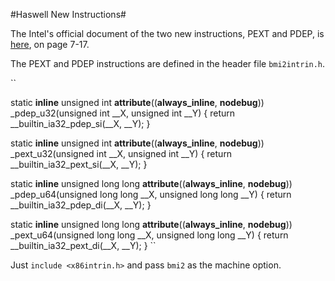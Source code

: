 #Haswell New Instructions#

The Intel's official document of the two new instructions, PEXT and
PDEP, is
[here](https://software.intel.com/sites/default/files/m/8/a/1/8/4/36945-319433-011.pdf),
on page 7-17.

The PEXT and PDEP instructions are defined in the header file
``bmi2intrin.h``.

``

static __inline__ unsigned int __attribute__((__always_inline__, __nodebug__))
_pdep_u32(unsigned int __X, unsigned int __Y)
{
  return __builtin_ia32_pdep_si(__X, __Y);
}

static __inline__ unsigned int __attribute__((__always_inline__, __nodebug__))
_pext_u32(unsigned int __X, unsigned int __Y)
{
  return __builtin_ia32_pext_si(__X, __Y);
}

static __inline__ unsigned long long __attribute__((__always_inline__, __nodebug__))
_pdep_u64(unsigned long long __X, unsigned long long __Y)
{
  return __builtin_ia32_pdep_di(__X, __Y);
}

static __inline__ unsigned long long __attribute__((__always_inline__, __nodebug__))
_pext_u64(unsigned long long __X, unsigned long long __Y)
{
  return __builtin_ia32_pext_di(__X, __Y);
}
``

Just ``include <x86intrin.h>`` and pass ``bmi2`` as
the machine option.